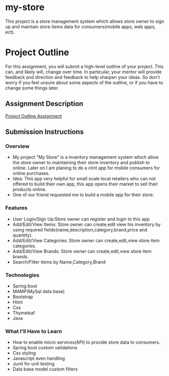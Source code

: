 # my-store
This project is a store management system which allows store owner to sign up and maintain store items data for consumers(mobile apps, web apps, ect).

# Project Outline
For this assignment, you will submit a high-level outline of your project. This can, and likely will, change over time. In particular, your mentor will provide feedback and direction and feedback to help sharpen your ideas. So don't worry if you feel unsure about some aspects of the outline, or if you have to change some things later.

## Assignment Description
[Project Outline Assignment](https://education.launchcode.org/liftoff/assignments/project-outline/)

## Submission Instructions

### Overview
- My project "My Store" is a inventory management system which allow the store owner to maintaining their store inventory and publish to online.
Later on I am planing to do a clint app for mobile consumers for online purchases.
- Idea: This app very helpful for small scale local retailers who can not offered to build their own app, this app opens their market to sell their products online.
- One of our friend requested me to build a mobile app for their store.

### Features
- User Login/Sign Up:Store owner can register and login to this app
- Add/Edit/View Items: Store owner can create,edit view his inventory by using required fields(name,description,category,brand,price and quantity).
- Add/Edit/View Categories: Store owner can create,edit,view store item categories.
- Add/Edit/View Brands: Store owner can create,edit,view store item brands.
- Search/Filter items by Name,Category,Brand

### Technologies
- Spring boot
- MAMP(MySql data base)
- Bootstrap
- Html
- Css
- Thymeleaf
- Java

### What I'll Have to Learn
- How to enable micro services(API) to provide store data to consumers.
- Spring boot custom validations
- Css styling 
- Javascript even handling 
- Junit for unit testing
- Data base model custom filters 